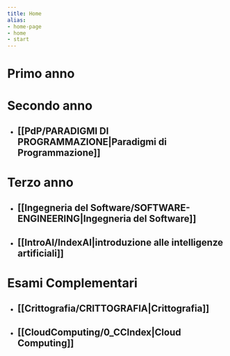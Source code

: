 ```yaml
---
title: Home
alias: 
- home-page
- home
- start
---
```

# Primo anno

# Secondo anno
- ## [[PdP/PARADIGMI DI PROGRAMMAZIONE|Paradigmi di Programmazione]]
# Terzo anno
- ## [[Ingegneria del Software/SOFTWARE-ENGINEERING|Ingegneria del Software]]
- ## [[IntroAI/IndexAI|introduzione alle intelligenze artificiali]]
# Esami Complementari
- ## [[Crittografia/CRITTOGRAFIA|Crittografia]]
- ## [[CloudComputing/0_CCIndex|Cloud Computing]]
